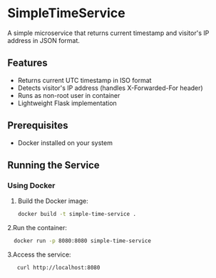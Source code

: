 # SimpleTimeService

A simple microservice that returns current timestamp and visitor's IP address in JSON format.

## Features

- Returns current UTC timestamp in ISO format
- Detects visitor's IP address (handles X-Forwarded-For header)
- Runs as non-root user in container
- Lightweight Flask implementation

## Prerequisites

- Docker installed on your system

## Running the Service

### Using Docker

1. Build the Docker image:
   ```bash
   docker build -t simple-time-service .
    ```
2.Run the container:
 ```bash
   docker run -p 8080:8080 simple-time-service
 ```
3.Access the service:
```bash
   curl http://localhost:8080
 ```


